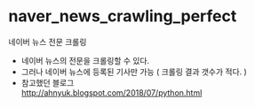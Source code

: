 # naver_news_crawling_perfect
네이버 뉴스 전문 크롤링


- 네이버 뉴스의 전문을 크롤링할 수 있다.
- 그러나 네이버 뉴스에 등록된 기사만 가능 ( 크롤링 결과 갯수가 적다. )
- 참고했던 블로그  
http://ahnyuk.blogspot.com/2018/07/python.html
